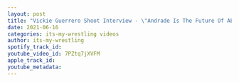 ```yaml
---
layout: post
title: "Vickie Guerrero Shoot Interview - \"Andrade Is The Future Of AEW\""
date: 2021-06-16
categories: its-my-wrestling videos
author: its-my-wrestling
spotify_track_id: 
youtube_video_id: 7PZtq7jXVFM
apple_track_id: 
youtube_metadata: 
---
```


